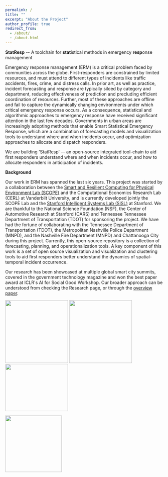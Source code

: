```yaml
---
permalink: /
title: ""
excerpt: "About the Project"
author_profile: true
redirect_from: 
  - /about/
  - /about.html
---
```


<b>StatResp</b> -- A toolchain for <b>stat</b>istical methods in emergency <b>resp</b>onse management

Emergency response management (ERM) is a critical problem faced by communities across the globe. First-responders are constrained by limited resources, and must attend to different types of incidents like traffic accidents, fires, crime, and distress calls. In prior art, as well as practice, incident forecasting and response are typically siloed by category and department, reducing effectiveness of prediction and precluding efficient coordination of resources. Further, most of these approaches are offline and fail to capture the dynamically changing environments under which critical emergency response occurs. As a consequence, statistical and algorithmic approaches to emergency response have received significant attention in the last few decades. Governments in urban areas are increasingly adopting methods that enable Smart Statistical Emergency Response, which are a combination of forecasting models and visualization tools to understand where and when incidents occur, and optimization approaches to allocate and dispatch responders. 

We are building 'StatResp' -- an open-source integrated tool-chain to aid first responders understand where and when incidents occur, and how to allocate responders in anticipation of incidents.

<b>Background</b>

Our work in ERM has spanned the last six years. This project was started by a collaboration between the [Smart and Resilient Computing for Physical Environment Lab (SCOPE)](https://scope-lab.org) and the Computational Economics Research Lab (CERL) at Vanderbilt University, and is currently developed jointly the SCOPE Lab and the [Stanford Intelligent Systems Lab (SISL)](http://sisl.stanford.edu) at Stanford. We are thankful to the National Science Foundation (NSF), the Center of Automotive Research at Stanford (CARS) and Tennessee  Tennessee Department of Transportation (TDOT) for sponsoring the project. We have had the fortune of collaborating with the Tennessee Department of Transportation (TDOT), the Metropolitan Nashville Police Department (MNPD), and the Nashville Fire Department (MNPD) and Chattanooga City during this project. Currently, this open-source repository is a collection of forecasting, planning, and operationalization tools. A key component of this work is a set of open source visualization and  visualization and clustering tools to aid first responders better understand the dynamics of spatial-temporal incident occurrence. 

Our research has been showcased at multiple global smart city summits, covered in the government technology magazine and won the best paper award at ICLR's AI for Social Good Workshop. Our broader approach can be understood from checking the Research page, or through the [overview paper](http://statresp.github.io/files/urbancomputing.pdf).


<!-- ![](http://statresp.github.io/images/vu.jpg){:height="200px" width="200px"}![](http://statresp.github.io/images/stanford.png){:height="300px" width="300px"}![](http://statresp.github.io/images/isisLogo.png){:height="200px" width="200px"}![](http://statresp.github.io/images/CARS.png){:height="200px" width="1500px"}![](http://statresp.github.io/images/NSF.png){:height="100px" width="100px"} -->

<p float="left">
  <img src="http://statresp.github.io/images/vu.jpg" height="200px" width="200px" />
  <img src="http://statresp.github.io/images/stanford.png" height="200px" width="200px" />
  <img src="http://statresp.github.io/images/isisLogo.png" height="150px" width="200px" />
</p>
<p float="left">
  <img src="http://statresp.github.io/images/CARS.png" height="180px" width="180px" /> 
</p>
